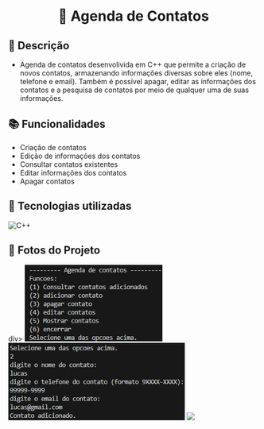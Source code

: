 <h1 align="center">📒 Agenda de Contatos</h1>

## :memo: Descrição
*  Agenda de contatos desenvolivida em C++ que permite a criação de novos contatos, armazenando informações diversas sobre eles (nome, telefone e email). Também é possível apagar, editar as informações dos contatos e a pesquisa de contatos por meio de qualquer uma de suas informações. 
## :books: Funcionalidades
* Criação de contatos
* Edição de informações dos contatos
* Consultar contatos existentes
* Editar informações dos contatos
* Apagar contatos

## :wrench: Tecnologias utilizadas

<div>
  <img src="https://img.shields.io/badge/c++-%2300599C.svg?style=for-the-badge&logo=c%2B%2B&logoColor=white" alt="C++">
</div>

## 📸 Fotos do Projeto
  div>
      <img src="imagensProjeto\agendadecontatos.png" />
        <img src="imagensProjeto\agendadecontatos2.png" />
          <img src="imageensProjeto\agendadecontatos3.png" />
  <div>
          
